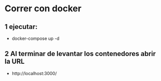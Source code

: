 # Correr con docker

## 1 ejecutar:
- docker-compose up -d

## 2 Al terminar de levantar los contenedores abrir la URL
- http://localhost:3000/
